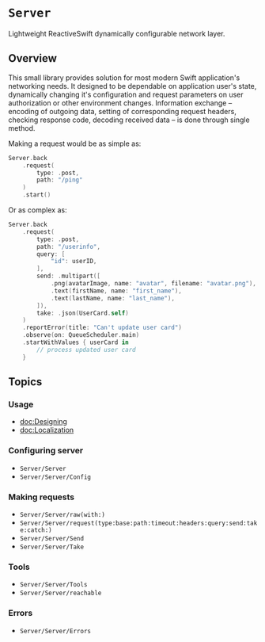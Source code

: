 # ``Server``

Lightweight ReactiveSwift dynamically configurable network layer.

## Overview

This small library provides solution for most modern Swift application's networking needs. It designed to be dependable on application user's state, dynamically changing it's configuration and request parameters on user authorization or other environment changes. Information exchange – encoding of outgoing data, setting of corresponding request headers, checking response code, decoding received data – is done through single method.

Making a request would be as simple as:

```swift
Server.back
    .request(
        type: .post,
        path: "/ping"
    )
    .start()
```

Or as complex as:

```swift
Server.back
    .request(
        type: .post,
        path: "/userinfo",
        query: [
            "id": userID,
        ],
        send: .multipart([
            .png(avatarImage, name: "avatar", filename: "avatar.png"),
            .text(firstName, name: "first_name"),
            .text(lastName, name: "last_name"),
        ]),
        take: .json(UserCard.self)
    )
    .reportError(title: "Can't update user card")
    .observe(on: QueueScheduler.main)
    .startWithValues { userCard in
        // process updated user card
    }
```

## Topics

### Usage

- <doc:Designing>
- <doc:Localization>

### Configuring server

- ``Server/Server``
- ``Server/Server/Config``

### Making requests

- ``Server/Server/raw(with:)``
- ``Server/Server/request(type:base:path:timeout:headers:query:send:take:catch:)``
- ``Server/Server/Send``
- ``Server/Server/Take``

### Tools

- ``Server/Server/Tools``
- ``Server/Server/reachable``

### Errors

- ``Server/Server/Errors``
